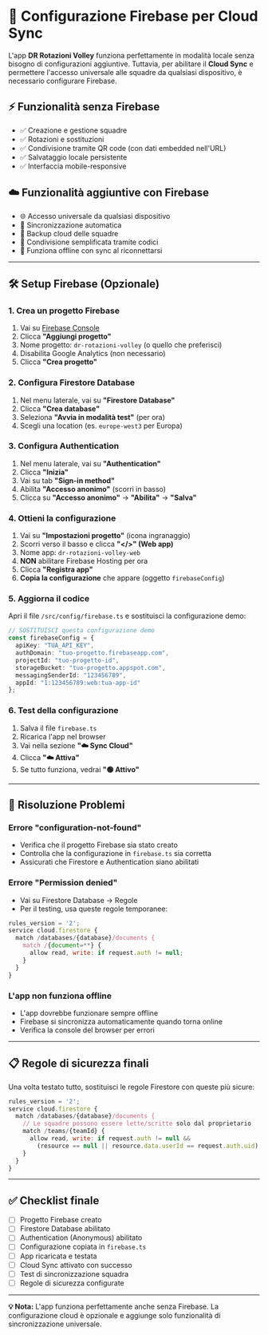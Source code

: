 # 🚀 Configurazione Firebase per Cloud Sync

L'app **DR Rotazioni Volley** funziona perfettamente in modalità locale senza bisogno di configurazioni aggiuntive. Tuttavia, per abilitare il **Cloud Sync** e permettere l'accesso universale alle squadre da qualsiasi dispositivo, è necessario configurare Firebase.

## ⚡ Funzionalità senza Firebase
- ✅ Creazione e gestione squadre
- ✅ Rotazioni e sostituzioni
- ✅ Condivisione tramite QR code (con dati embedded nell'URL)
- ✅ Salvataggio locale persistente
- ✅ Interfaccia mobile-responsive

## ☁️ Funzionalità aggiuntive con Firebase
- 🌐 Accesso universale da qualsiasi dispositivo
- 🔄 Sincronizzazione automatica
- 💾 Backup cloud delle squadre
- 🔗 Condivisione semplificata tramite codici
- 📱 Funziona offline con sync al riconnettarsi

---

## 🛠️ Setup Firebase (Opzionale)

### 1. Crea un progetto Firebase

1. Vai su [Firebase Console](https://console.firebase.google.com)
2. Clicca **"Aggiungi progetto"**
3. Nome progetto: `dr-rotazioni-volley` (o quello che preferisci)
4. Disabilita Google Analytics (non necessario)
5. Clicca **"Crea progetto"**

### 2. Configura Firestore Database

1. Nel menu laterale, vai su **"Firestore Database"**
2. Clicca **"Crea database"**
3. Seleziona **"Avvia in modalità test"** (per ora)
4. Scegli una location (es. `europe-west3` per Europa)

### 3. Configura Authentication

1. Nel menu laterale, vai su **"Authentication"**
2. Clicca **"Inizia"**
3. Vai su tab **"Sign-in method"**
4. Abilita **"Accesso anonimo"** (scorri in basso)
5. Clicca su **"Accesso anonimo"** → **"Abilita"** → **"Salva"**

### 4. Ottieni la configurazione

1. Vai su **"Impostazioni progetto"** (icona ingranaggio)
2. Scorri verso il basso e clicca **"</>" (Web app)**
3. Nome app: `dr-rotazioni-volley-web`
4. **NON** abilitare Firebase Hosting per ora
5. Clicca **"Registra app"**
6. **Copia la configurazione** che appare (oggetto `firebaseConfig`)

### 5. Aggiorna il codice

Apri il file `/src/config/firebase.ts` e sostituisci la configurazione demo:

```typescript
// SOSTITUISCI questa configurazione demo
const firebaseConfig = {
  apiKey: "TUA_API_KEY",
  authDomain: "tuo-progetto.firebaseapp.com", 
  projectId: "tuo-progetto-id",
  storageBucket: "tuo-progetto.appspot.com",
  messagingSenderId: "123456789",
  appId: "1:123456789:web:tua-app-id"
};
```

### 6. Test della configurazione

1. Salva il file `firebase.ts`
2. Ricarica l'app nel browser
3. Vai nella sezione **"☁️ Sync Cloud"**  
4. Clicca **"☁️ Attiva"**
5. Se tutto funziona, vedrai **"🟢 Attivo"**

---

## 🔧 Risoluzione Problemi

### Errore "configuration-not-found"
- Verifica che il progetto Firebase sia stato creato
- Controlla che la configurazione in `firebase.ts` sia corretta
- Assicurati che Firestore e Authentication siano abilitati

### Errore "Permission denied"
- Vai su Firestore Database → Regole
- Per il testing, usa queste regole temporanee:
```javascript
rules_version = '2';
service cloud.firestore {
  match /databases/{database}/documents {
    match /{document=**} {
      allow read, write: if request.auth != null;
    }
  }
}
```

### L'app non funziona offline
- L'app dovrebbe funzionare sempre offline
- Firebase si sincronizza automaticamente quando torna online
- Verifica la console del browser per errori

---

## 📋 Regole di sicurezza finali

Una volta testato tutto, sostituisci le regole Firestore con queste più sicure:

```javascript
rules_version = '2';
service cloud.firestore {
  match /databases/{database}/documents {
    // Le squadre possono essere lette/scritte solo dal proprietario
    match /teams/{teamId} {
      allow read, write: if request.auth != null && 
        (resource == null || resource.data.userId == request.auth.uid);
    }
  }
}
```

---

## ✅ Checklist finale

- [ ] Progetto Firebase creato
- [ ] Firestore Database abilitato
- [ ] Authentication (Anonymous) abilitato  
- [ ] Configurazione copiata in `firebase.ts`
- [ ] App ricaricata e testata
- [ ] Cloud Sync attivato con successo
- [ ] Test di sincronizzazione squadra
- [ ] Regole di sicurezza configurate

---

**💡 Nota:** L'app funziona perfettamente anche senza Firebase. La configurazione cloud è opzionale e aggiunge solo funzionalità di sincronizzazione universale.